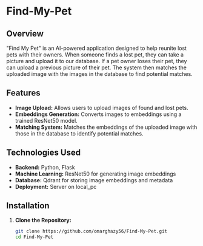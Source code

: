 # Find-My-Pet

## Overview
"Find My Pet" is an AI-powered application designed to help reunite lost pets with their owners. When someone finds a lost pet, they can take a picture and upload it to our database. If a pet owner loses their pet, they can upload a previous picture of their pet. The system then matches the uploaded image with the images in the database to find potential matches.

## Features
- **Image Upload:** Allows users to upload images of found and lost pets.
- **Embeddings Generation:** Converts images to embeddings using a trained ResNet50 model.
- **Matching System:** Matches the embeddings of the uploaded image with those in the database to identify potential matches.

## Technologies Used
- **Backend:** Python, Flask
- **Machine Learning:** ResNet50 for generating image embeddings
- **Database:** Qdrant for storing image embeddings and metadata
- **Deployment:** Server on local_pc

## Installation

1. **Clone the Repository:**
   ```bash
   git clone https://github.com/omarghazy56/Find-My-Pet.git
   cd Find-My-Pet
